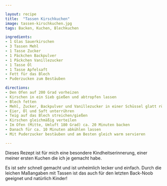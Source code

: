 ```yaml
---

layout: recipe
title:  "Tassen Kirschkuchen"
image: tassen-kirschkuchen.jpg
tags: Backen, Kuchen, Blechkuchen

ingredients:
- 1 Glas Sauerkirschen
- 3 Tassen Mehl
- 1 Tasse Zucker
- 1 Päckchen Backpulver
- 1 Päckchen Vanillezucker
- 1 Tasse Öl
- 1 Tasse Apfelsaft
- Fett für das Blech
- Puderzucken zum Bestäuben

directions:
- Den Ofen auf 200 Grad vorheizen
- Kirschen in ein Sieb gießen und abtropfen lassen
- Blech fetten
- Mehl, Zucker, Backpulver und Vanillezucker in einer Schüssel glatt rühren
- Eier, Öl und Saft unterrühren
- Teig auf das Blech streichen/gießen
- Kirschen gleichmäßig verteilen
- Im Ofen (Mitte, Umluft 180 Grad) ca. 20 Minuten backen
- Danach für ca. 10 Minuten abkühlen lassen
- Mit Puderzucker bestäuben und am Besten gleich warm servieren

---
```


Dieses Rezept ist für mich eine besondere Kindheitserinnerung, einer meiner ersten Kuchen die ich je gemacht habe.

Es ist sehr schnell gemacht und ist unheimlich lecker und einfach. Durch die leichen Maßangaben mit Tassen ist das auch für den
letzten Back-Noob geeignet und natürlich Kinder!
